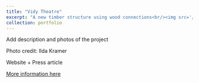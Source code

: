 ```yaml
---
title: "Vidy Theatre"
excerpt: "A new timber structure using wood connections<br/><img src='/images/pavillonterreKramer16.jpg'>"
collection: portfolio
---
```


Add description and photos of the project

Photo credit: Ilda Kramer

Website + Press article

[More information here](https://ibois.epfl.ch/page-139247-en.html)
